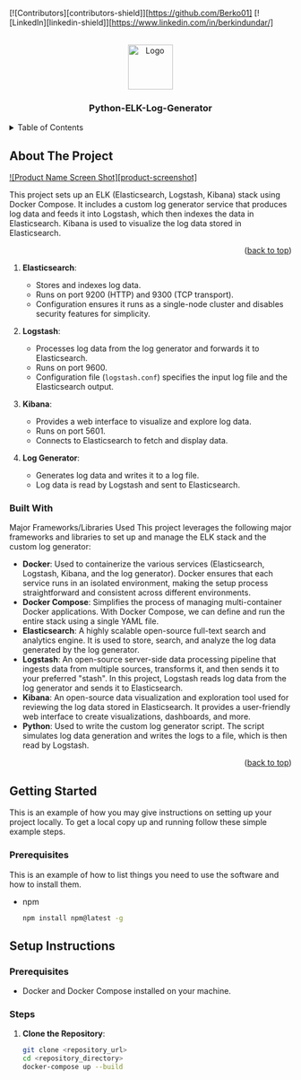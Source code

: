 <!-- Improved compatibility of back to top link: See: https://github.com/othneildrew/Best-README-Template/pull/73 -->
<a id="readme-top"></a>
<!--
*** Thanks for checking out the Best-README-Template. If you have a suggestion
*** that would make this better, please fork the repo and create a pull request
*** or simply open an issue with the tag "enhancement".
*** Don't forget to give the project a star!
*** Thanks again! Now go create something AMAZING! :D
-->



<!-- PROJECT SHIELDS -->
<!--
*** I'm using markdown "reference style" links for readability.
*** Reference links are enclosed in brackets [ ] instead of parentheses ( ).
*** See the bottom of this document for the declaration of the reference variables
*** for contributors-url, forks-url, etc. This is an optional, concise syntax you may use.
*** https://www.markdownguide.org/basic-syntax/#reference-style-links
-->
[![Contributors][contributors-shield]][https://github.com/Berko01]
[![LinkedIn][linkedin-shield]][https://www.linkedin.com/in/berkindundar/]



<!-- PROJECT LOGO -->
<br />
<div align="center">
  <a href="https://github.com/othneildrew/Best-README-Template">
    <img src="images/logo.png" alt="Logo" width="80" height="80">
  </a>

  <h3 align="center">Python-ELK-Log-Generator </h3>

</div>



<!-- TABLE OF CONTENTS -->
<details>
  <summary>Table of Contents</summary>
  <ol>
    <li>
      <a href="#about-the-project">About The Project</a>
      <ul>
        <li><a href="#built-with">Built With</a></li>
      </ul>
    </li>
    <li>
      <a href="#getting-started">Getting Started</a>
    </li>
  </ol>
</details>



<!-- ABOUT THE PROJECT -->
## About The Project

[![Product Name Screen Shot][product-screenshot]](/elk.jpeg)

This project sets up an ELK (Elasticsearch, Logstash, Kibana) stack using Docker Compose. It includes a custom log generator service that produces log data and feeds it into Logstash, which then indexes the data in Elasticsearch. Kibana is used to visualize the log data stored in Elasticsearch.

<p align="right">(<a href="#readme-top">back to top</a>)</p>


1. **Elasticsearch**:
   - Stores and indexes log data.
   - Runs on port 9200 (HTTP) and 9300 (TCP transport).
   - Configuration ensures it runs as a single-node cluster and disables security features for simplicity.

2. **Logstash**:
   - Processes log data from the log generator and forwards it to Elasticsearch.
   - Runs on port 9600.
   - Configuration file (`logstash.conf`) specifies the input log file and the Elasticsearch output.

3. **Kibana**:
   - Provides a web interface to visualize and explore log data.
   - Runs on port 5601.
   - Connects to Elasticsearch to fetch and display data.

4. **Log Generator**:
   - Generates log data and writes it to a log file.
   - Log data is read by Logstash and sent to Elasticsearch.


### Built With

Major Frameworks/Libraries Used
This project leverages the following major frameworks and libraries to set up and manage the ELK stack and the custom log generator:

- **Docker**: Used to containerize the various services (Elasticsearch, Logstash, Kibana, and the log generator). Docker ensures that each service runs in an isolated environment, making the setup process straightforward and consistent across different environments.
- **Docker Compose**: Simplifies the process of managing multi-container Docker applications. With Docker Compose, we can define and run the entire stack using a single YAML file.
- **Elasticsearch**: A highly scalable open-source full-text search and analytics engine. It is used to store, search, and analyze the log data generated by the log generator.
- **Logstash**: An open-source server-side data processing pipeline that ingests data from multiple sources, transforms it, and then sends it to your preferred "stash". In this project, Logstash reads log data from the log generator and sends it to Elasticsearch.
- **Kibana**: An open-source data visualization and exploration tool used for reviewing the log data stored in Elasticsearch. It provides a user-friendly web interface to create visualizations, dashboards, and more.
- **Python**: Used to write the custom log generator script. The script simulates log data generation and writes the logs to a file, which is then read by Logstash.


<p align="right">(<a href="#readme-top">back to top</a>)</p>



<!-- GETTING STARTED -->
## Getting Started

This is an example of how you may give instructions on setting up your project locally.
To get a local copy up and running follow these simple example steps.

### Prerequisites

This is an example of how to list things you need to use the software and how to install them.
* npm
  ```sh
  npm install npm@latest -g
  ```

## Setup Instructions

### Prerequisites

- Docker and Docker Compose installed on your machine.

### Steps

1. **Clone the Repository**:
   ```sh
   git clone <repository_url>
   cd <repository_directory>
   docker-compose up --build
   ```





